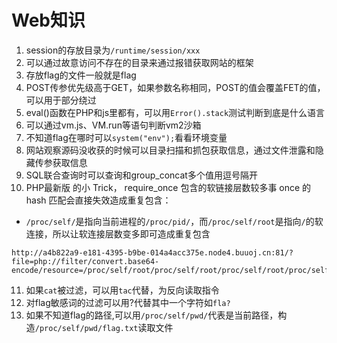 # Web知识

1. session的存放目录为`/runtime/session/xxx`
1. 可以通过故意访问不存在的目录来通过报错获取网站的框架
1. 存放flag的文件一般就是flag
1. POST传参优先级高于GET，如果参数名称相同，POST的值会覆盖FET的值，可以用于部分绕过
1. eval()函数在PHP和js里都有，可以用`Error().stack`测试判断到底是什么语言
1. 可以通过vm.js、VM.run等语句判断vm2沙箱
1. 不知道flag在哪时可以`system("env");`看看环境变量
1. 网站观察源码没收获的时候可以目录扫描和抓包获取信息，通过文件泄露和隐藏传参获取信息
1. SQL联合查询时可以查询和group_concat多个值用逗号隔开
1. PHP最新版 的小 Trick， require_once 包含的软链接层数较多事 once 的 hash 匹配会直接失效造成重复包含：

* `/proc/self/`是指向当前进程的`/proc/pid/`，而`/proc/self/root`是指向`/`的软连接，所以让软连接层数变多即可造成重复包含

```
http://a4b822a9-e181-4395-b9be-014a4acc375e.node4.buuoj.cn:81/?file=php://filter/convert.base64-encode/resource=/proc/self/root/proc/self/root/proc/self/root/proc/self/root/proc/self/root/proc/self/root/proc/self/root/proc/self/root/proc/self/root/proc/self/root/proc/self/root/proc/self/root/proc/self/root/proc/self/root/proc/self/root/proc/self/root/proc/self/root/proc/self/root/proc/self/root/proc/self/root/proc/self/root/proc/self/root/proc/self/root/proc/self/root/proc/self/root/var/www/html/flag.php
```

11. 如果`cat`被过滤，可以用`tac`代替，为反向读取指令
12. 对flag敏感词的过滤可以用?代替其中一个字符如`fla?`
12. 如果不知道flag的路径,可以用`/proc/self/pwd/`代表是当前路径，构造`/proc/self/pwd/flag.txt`读取文件
